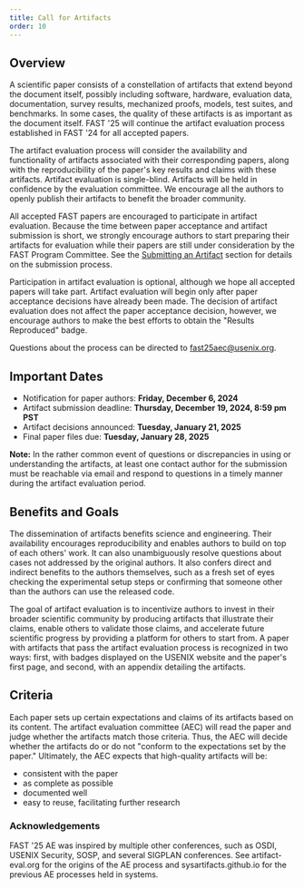 ```yaml
---
title: Call for Artifacts
order: 10
---
```


## Overview

A scientific paper consists of a constellation of artifacts that extend beyond the document itself, possibly including software, hardware, evaluation data, documentation, survey results, mechanized proofs, models, test suites, and benchmarks. In some cases, the quality of these artifacts is as important as the document itself. FAST '25 will continue the artifact evaluation process established in FAST '24 for all accepted papers.

The artifact evaluation process will consider the availability and functionality of artifacts associated with their corresponding papers, along with the reproducibility of the paper's key results and claims with these artifacts. Artifact evaluation is single-blind. Artifacts will be held in confidence by the evaluation committee. We encourage all the authors to openly publish their artifacts to benefit the broader community.

All accepted FAST papers are encouraged to participate in artifact evaluation. Because the time between paper acceptance and artifact submission is short, we strongly encourage authors to start preparing their artifacts for evaluation while their papers are still under consideration by the FAST Program Committee. See the [Submitting an Artifact](#submitting) section for details on the submission process.

Participation in artifact evaluation is optional, although we hope all accepted papers will take part. Artifact evaluation will begin only after paper acceptance decisions have already been made. The decision of artifact evaluation does not affect the paper acceptance decision, however, we encourage authors to make the best efforts to obtain the "Results Reproduced" badge.

Questions about the process can be directed to [fast25aec@usenix.org](mailto:fast25aec@usenix.org?subject=Question%20about%20FAST%20'25%20Artifact%20Evaluation%20Submission%20Process).


## Important Dates

- Notification for paper authors: **Friday, December 6, 2024**
- Artifact submission deadline: **Thursday, December 19, 2024, 8:59 pm PST**
- Artifact decisions announced: **Tuesday, January 21, 2025**
- Final paper files due: **Tuesday, January 28, 2025**

**Note:** In the rather common event of questions or discrepancies in using or understanding the artifacts, at least one contact author for the submission must be reachable via email and respond to questions in a timely manner during the artifact evaluation period.


## Benefits and Goals

The dissemination of artifacts benefits science and engineering. Their availability encourages reproducibility and enables authors to build on top of each others' work. It can also unambiguously resolve questions about cases not addressed by the original authors. It also confers direct and indirect benefits to the authors themselves, such as a fresh set of eyes checking the experimental setup steps or confirming that someone other than the authors can use the released code.

The goal of artifact evaluation is to incentivize authors to invest in their broader scientific community by producing artifacts that illustrate their claims, enable others to validate those claims, and accelerate future scientific progress by providing a platform for others to start from. A paper with artifacts that pass the artifact evaluation process is recognized in two ways: first, with badges displayed on the USENIX website and the paper's first page, and second, with an appendix detailing the artifacts.


## Criteria

Each paper sets up certain expectations and claims of its artifacts based on its content. The artifact evaluation committee (AEC) will read the paper and judge whether the artifacts match those criteria. Thus, the AEC will decide whether the artifacts do or do not "conform to the expectations set by the paper." Ultimately, the AEC expects that high-quality artifacts will be:

- consistent with the paper
- as complete as possible
- documented well
- easy to reuse, facilitating further research


### Acknowledgements

FAST '25 AE was inspired by multiple other conferences, such as OSDI, USENIX Security, SOSP, and several SIGPLAN conferences. See artifact-eval.org for the origins of the AE process and sysartifacts.github.io for the previous AE processes held in systems.
